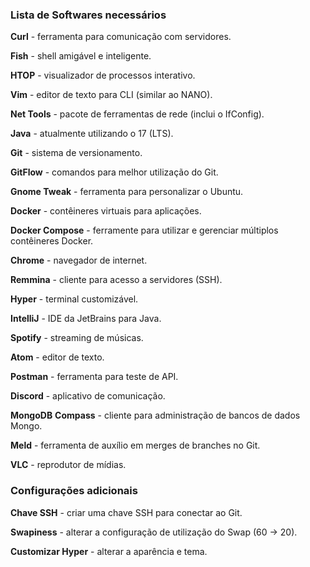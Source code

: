 ### Lista de Softwares necessários

**Curl** - ferramenta para comunicação com servidores.

**Fish** - shell amigável e inteligente.

**HTOP** - visualizador de processos interativo.

**Vim** - editor de texto para CLI (similar ao NANO).

**Net Tools** - pacote de ferramentas de rede (inclui o IfConfig).

**Java** - atualmente utilizando o 17 (LTS).

**Git** - sistema de versionamento.

**GitFlow** - comandos para melhor utilização do Git.

**Gnome Tweak** - ferramenta para personalizar o Ubuntu.

**Docker** - contêineres virtuais para aplicações.

**Docker Compose** - ferramente para utilizar e gerenciar múltiplos contêineres Docker.

**Chrome** - navegador de internet.

**Remmina** - cliente para acesso a servidores (SSH).

**Hyper** - terminal customizável.

**IntelliJ** - IDE da JetBrains para Java.

**Spotify** - streaming de músicas.

**Atom** - editor de texto.

**Postman** - ferramenta para teste de API. 

**Discord** - aplicativo de comunicação.

**MongoDB** **Compass** - cliente para administração de bancos de dados Mongo.

**Meld** - ferramenta de auxílio em merges de branches no Git.

**VLC** - reprodutor de mídias.

### Configurações adicionais

**Chave SSH** - criar uma chave SSH para conectar ao Git.

**Swapiness** - alterar a configuração de utilização do Swap (60 → 20).

**Customizar Hyper** - alterar a aparência e tema.

